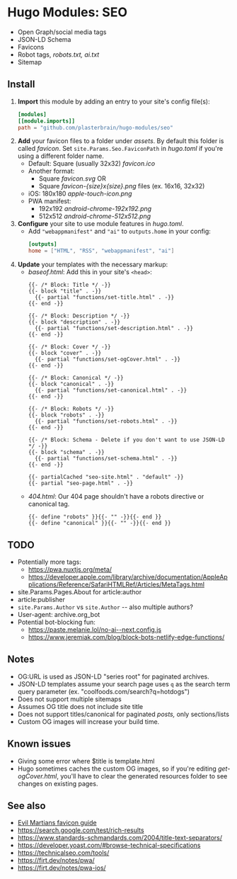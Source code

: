 # Hugo Modules: SEO
- Open Graph/social media tags
- JSON-LD Schema
- Favicons
- Robot tags, *robots.txt, ai.txt*
- Sitemap

## Install
1. **Import** this module by adding an entry to your site's config file(s):
    ```toml
    [modules]
    [[module.imports]]
    path = "github.com/plasterbrain/hugo-modules/seo"
    ```
1. **Add** your favicon files to a folder under *assets*. By default this folder is called *favicon*. Set `site.Params.Seo.FaviconPath` in *hugo.toml* if you're using a different folder name.
    - Default: Square (usually 32x32) *favicon.ico*
    - Another format:
      - Square *favicon.svg* OR
      - Square *favicon-{size}x{size}.png* files (ex. 16x16, 32x32)
    - iOS: 180x180 *apple-touch-icon.png*
    - PWA manifest:
      - 192x192 *android-chrome-192x192.png*
      - 512x512 *android-chrome-512x512.png*
1. **Configure** your site to use module features in *hugo.toml*.
    - Add `"webappmanifest"` and `"ai"` to `outputs.home` in your config:
      ```toml
      [outputs]
      home = ["HTML", "RSS", "webappmanifest", "ai"]
      ```
1. **Update** your templates with the necessary markup:
    - *baseof.html*:
      Add this in your site's `<head>`:
      ```golang
      {{- /* Block: Title */ -}}
      {{- block "title" . -}}
        {{- partial "functions/set-title.html" . -}}
      {{- end -}}

      {{- /* Block: Description */ -}}
      {{- block "description" . -}}
        {{- partial "functions/set-description.html" . -}}
      {{- end -}}

      {{- /* Block: Cover */ -}}
      {{- block "cover" . -}}
        {{- partial "functions/set-ogCover.html" . -}}
      {{- end -}}

      {{- /* Block: Canonical */ -}}
      {{- block "canonical" . -}}
        {{- partial "functions/set-canonical.html" . -}}
      {{- end -}}

      {{- /* Block: Robots */ -}}
      {{- block "robots" . -}}
        {{- partial "functions/set-robots.html" . -}}
      {{- end -}}

      {{- /* Block: Schema - Delete if you don't want to use JSON-LD */ -}}
      {{- block "schema" . -}}
        {{- partial "functions/set-schema.html" . -}}
      {{- end -}}

      {{- partialCached "seo-site.html" . "default" -}}
      {{- partial "seo-page.html" . -}}
      ```
    - *404.html*:
      Our 404 page shouldn't have a robots directive or canonical tag.
      ```golang
      {{- define "robots" }}{{- "" -}}{{- end }}
      {{- define "canonical" }}{{- "" -}}{{- end }}
      ```

## TODO
- Potentially more tags:
  - https://pwa.nuxtjs.org/meta/
  - https://developer.apple.com/library/archive/documentation/AppleApplications/Reference/SafariHTMLRef/Articles/MetaTags.html
- site.Params.Pages.About for article:author
- article:publisher
- `site.Params.Author` vs `site.Author` -- also multiple authors?
- User-agent: archive.org_bot
- Potential bot-blocking fun:
  - https://paste.melanie.lol/no-ai--next.config.js
  - https://www.jeremiak.com/blog/block-bots-netlify-edge-functions/

## Notes
- OG:URL is used as JSON-LD "series root" for paginated archives.
- JSON-LD templates assume your search page uses `q` as the search term query parameter (ex. "coolfoods.com/search?q=hotdogs")
- Does not support multiple sitemaps
- Assumes OG title does not include site title
- Does not support titles/canonical for paginated *posts,* only sections/lists
- Custom OG images will increase your build time.

## Known issues
- Giving some error where $title is template.html
- Hugo sometimes caches the custom OG images, so if you're editing *get-ogCover.html*, you'll have to clear the generated resources folder to see changes on existing pages.

## See also
- [Evil Martians favicon guide](https://evilmartians.com/chronicles/how-to-favicon-in-2021-six-files-that-fit-most-needs)
- https://search.google.com/test/rich-results
- https://www.standards-schmandards.com/2004/title-text-separators/
- https://developer.yoast.com/#browse-technical-specifications
- https://technicalseo.com/tools/
- https://firt.dev/notes/pwa/
- https://firt.dev/notes/pwa-ios/
